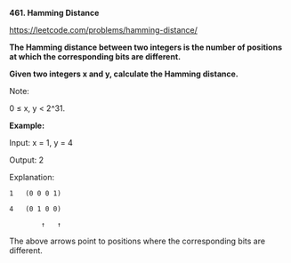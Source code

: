 **461. Hamming Distance**

https://leetcode.com/problems/hamming-distance/

**The Hamming distance between two integers is the number of positions at which the corresponding bits are different.**

**Given two integers x and y, calculate the Hamming distance.**

Note:

0 ≤ x, y < 2^31.

**Example:**

Input: x = 1, y = 4

Output: 2

Explanation:

    1   (0 0 0 1)

    4   (0 1 0 0)

            ↑   ↑

The above arrows point to positions where the corresponding bits are different.